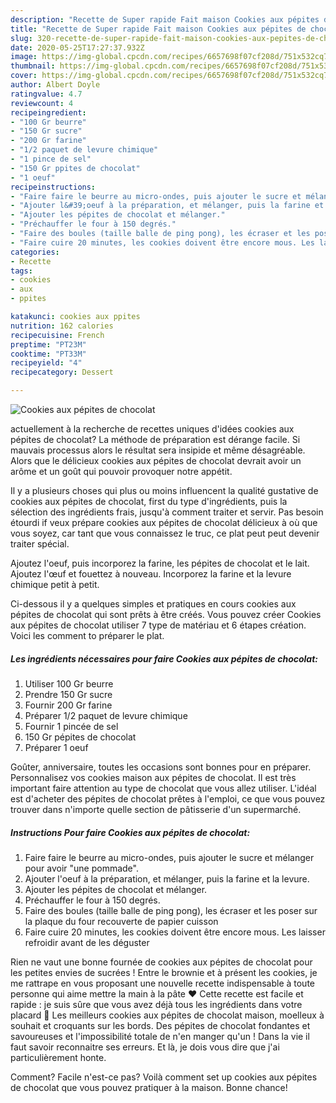 ```yaml
---
description: "Recette de Super rapide Fait maison Cookies aux pépites de chocolat"
title: "Recette de Super rapide Fait maison Cookies aux pépites de chocolat"
slug: 320-recette-de-super-rapide-fait-maison-cookies-aux-pepites-de-chocolat
date: 2020-05-25T17:27:37.932Z
image: https://img-global.cpcdn.com/recipes/6657698f07cf208d/751x532cq70/cookies-aux-pepites-de-chocolat-photo-principale-de-la-recette.jpg
thumbnail: https://img-global.cpcdn.com/recipes/6657698f07cf208d/751x532cq70/cookies-aux-pepites-de-chocolat-photo-principale-de-la-recette.jpg
cover: https://img-global.cpcdn.com/recipes/6657698f07cf208d/751x532cq70/cookies-aux-pepites-de-chocolat-photo-principale-de-la-recette.jpg
author: Albert Doyle
ratingvalue: 4.7
reviewcount: 4
recipeingredient:
- "100 Gr beurre"
- "150 Gr sucre"
- "200 Gr farine"
- "1/2 paquet de levure chimique"
- "1 pince de sel"
- "150 Gr ppites de chocolat"
- "1 oeuf"
recipeinstructions:
- "Faire faire le beurre au micro-ondes, puis ajouter le sucre et mélanger pour avoir &#34;une pommade&#34;."
- "Ajouter l&#39;oeuf à la préparation, et mélanger, puis la farine et la levure."
- "Ajouter les pépites de chocolat et mélanger."
- "Préchauffer le four à 150 degrés."
- "Faire des boules (taille balle de ping pong), les écraser et les poser sur la plaque du four recouverte de papier cuisson"
- "Faire cuire 20 minutes, les cookies doivent être encore mous. Les laisser refroidir avant de les déguster"
categories:
- Recette
tags:
- cookies
- aux
- ppites

katakunci: cookies aux ppites 
nutrition: 162 calories
recipecuisine: French
preptime: "PT23M"
cooktime: "PT33M"
recipeyield: "4"
recipecategory: Dessert

---
```



![Cookies aux pépites de chocolat](https://img-global.cpcdn.com/recipes/6657698f07cf208d/751x532cq70/cookies-aux-pepites-de-chocolat-photo-principale-de-la-recette.jpg)

actuellement à la recherche de recettes uniques d'idées cookies aux pépites de chocolat? La méthode de préparation est dérange facile. Si mauvais processus alors le résultat sera insipide et même désagréable. Alors que le délicieux cookies aux pépites de chocolat devrait avoir un arôme et un goût qui pouvoir provoquer notre appétit.

Il y a plusieurs choses qui plus ou moins influencent la qualité gustative de cookies aux pépites de chocolat, first du type d'ingrédients, puis la sélection des ingrédients frais, jusqu'à comment traiter et servir. Pas besoin étourdi if veux prépare cookies aux pépites de chocolat délicieux à où que vous soyez, car tant que vous connaissez le truc, ce plat peut peut devenir traiter spécial.

Ajoutez l&#39;oeuf, puis incorporez la farine, les pépites de chocolat et le lait. Ajoutez l&#39;œuf et fouettez à nouveau. Incorporez la farine et la levure chimique petit à petit.


Ci-dessous il y a quelques simples et pratiques en cours cookies aux pépites de chocolat qui sont prêts à être créés. Vous pouvez créer Cookies aux pépites de chocolat utiliser 7 type de matériau et 6 étapes création. Voici les comment to préparer le plat.

<!--inarticleads1-->

##### Les ingrédients nécessaires pour faire Cookies aux pépites de chocolat:

1. Utiliser 100 Gr beurre
1. Prendre 150 Gr sucre
1. Fournir 200 Gr farine
1. Préparer 1/2 paquet de levure chimique
1. Fournir 1 pincée de sel
1.  150 Gr pépites de chocolat
1. Préparer 1 oeuf


Goûter, anniversaire, toutes les occasions sont bonnes pour en préparer. Personnalisez vos cookies maison aux pépites de chocolat. Il est très important faire attention au type de chocolat que vous allez utiliser. L&#39;idéal est d&#39;acheter des pépites de chocolat prêtes à l&#39;emploi, ce que vous pouvez trouver dans n&#39;importe quelle section de pâtisserie d&#39;un supermarché. 

<!--inarticleads2-->

##### Instructions Pour faire Cookies aux pépites de chocolat:

1. Faire faire le beurre au micro-ondes, puis ajouter le sucre et mélanger pour avoir &#34;une pommade&#34;.
1. Ajouter l&#39;oeuf à la préparation, et mélanger, puis la farine et la levure.
1. Ajouter les pépites de chocolat et mélanger.
1. Préchauffer le four à 150 degrés.
1. Faire des boules (taille balle de ping pong), les écraser et les poser sur la plaque du four recouverte de papier cuisson
1. Faire cuire 20 minutes, les cookies doivent être encore mous. Les laisser refroidir avant de les déguster


Rien ne vaut une bonne fournée de cookies aux pépites de chocolat pour les petites envies de sucrées ! Entre le brownie et à présent les cookies, je me rattrape en vous proposant une nouvelle recette indispensable à toute personne qui aime mettre la main à la pâte ♥ Cette recette est facile et rapide : je suis sûre que vous avez déjà tous les ingrédients dans votre placard 🙂 Les meilleurs cookies aux pépites de chocolat maison, moelleux à souhait et croquants sur les bords. Des pépites de chocolat fondantes et savoureuses et l&#39;impossibilité totale de n&#39;en manger qu&#39;un ! Dans la vie il faut savoir reconnaitre ses erreurs. Et là, je dois vous dire que j&#39;ai particulièrement honte. 


Comment? Facile n'est-ce pas? Voilà comment set up cookies aux pépites de chocolat que vous pouvez pratiquer à la maison. Bonne chance!
